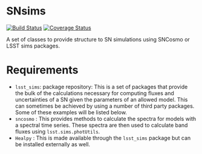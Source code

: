 # SNsims
[![Build Status](https://travis-ci.org/rbiswas4/SNsims.svg?branch=master)](https://travis-ci.org/rbiswas4/SNsims.svg?branch=master) [![Coverage Status](https://coveralls.io/repos/github/rbiswas4/SNsims/badge.svg)](https://coveralls.io/github/rbiswas4/SNsims)

A set of classes to provide structure to SN simulations using SNCosmo or LSST sims packages.

# Requirements 
- `lsst_sims`: package repository: This is a set of packages that provide the bulk of the calculations necessary for computing fluxes and uncertainties of a SN given the parameters of an allowed model. This can sometimes be achieved by using a number of third party packages. Some of these examples will be listed below.
- `sncosmo` : This provides methods to calculate the spectra for models with a spectral time series. These spectra are then used to calculate band fluxes using `lsst.sims.photUtils`.
- `Healpy` : This is made available through the `lsst_sims` package but can be installed externally as well. 
